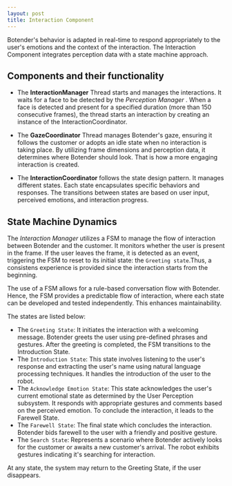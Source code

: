 ```yaml
---
layout: post
title: Interaction Component
---
```

Botender's behavior  is adapted in real-time to respond appropriately to the user's emotions and the context of the interaction. The Interaction Component integrates perception data with a state machine approach. 

## Components and their functionality

- The **InteractionManager** Thread starts and manages the interactions. It waits for a face to be detected by the *Perception Manager* . When a face is detected and present for a specified duration (more than 150 consecutive frames), the thread starts an interaction by creating an instance of the InteractionCoordinator.

- The **GazeCoordinator** Thread manages Botender's gaze, ensuring it follows the customer or adopts an idle state when no interaction is taking place. By utilizing frame dimensions and perception data, it determines where Botender should look. That is how a more engaging interaction is created.

- The **InteractionCoordinator** follows the state design pattern. It manages different states. Each state encapsulates specific behaviors and responses. The transitions between states are based on user input, perceived emotions, and interaction progress.

## State Machine Dynamics
The *Interaction Manager* utilizes a FSM to manage the flow of interaction between Botender and the customer. It monitors whether the user is present in the frame. If the user leaves the frame, it is detected as an event, triggering the FSM to reset to its initial state: the `Greeting state`.Thus, a consistens experience is provided since the interaction starts from the beginning.

The use of a FSM allows for a rule-based conversation flow with Botender. Hence, the FSM provides a predictable flow of interaction, where each state can be developed and tested independently. This enhances maintainability.

The states are listed below:
- The `Greeting State`: It initiates the interaction with a welcoming message. Botender greets the user using pre-defined phrases and gestures. After the greeting is completed, the FSM transitions to the Introduction State. 
- The `Introduction State`: This state involves listening to the user's response and extracting the user's name using natural language processing techniques. It handles the introduction of the user to the robot. 
- The `Acknowledge Emotion State`: This state acknowledges the user's current emotional state as determined by the User Perception subsystem. It responds with appropriate gestures and comments based on the perceived emotion. To conclude the interaction, it leads to the Farewell State.
- The `Farewell State`: The final state which concludes the interaction. Botender bids farewell to the user with a friendly and positive gesture.
- The `Search State`: Represents a scenario where Botender actively looks for the customer or awaits a new customer's arrival. The robot exhibits gestures indicating it's searching for interaction.

At any state, the system may return to the Greeting State, if the user disappears.
